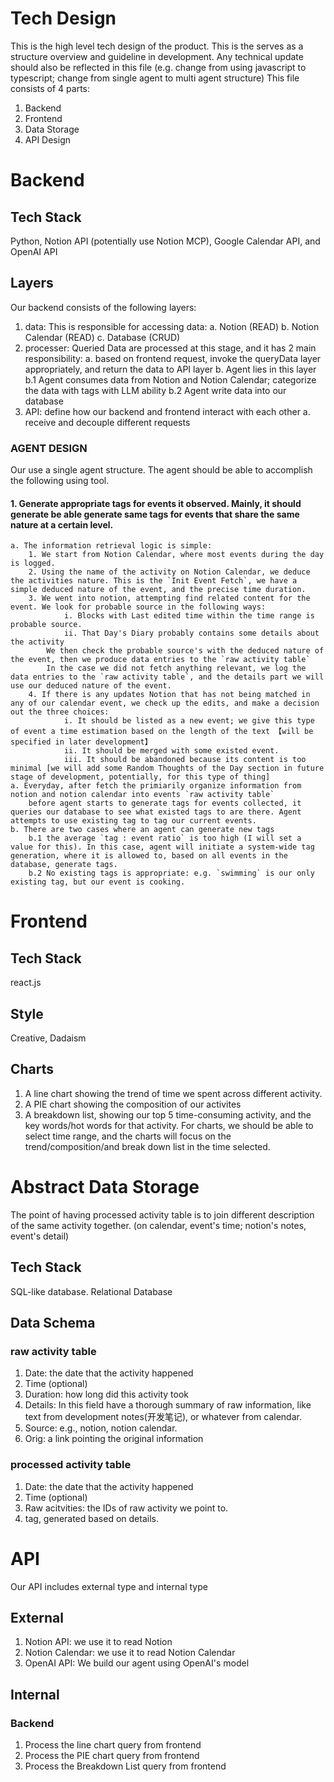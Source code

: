 # Tech Design
This is the high level tech design of the product. This is the serves as a structure overview and guideline in development. Any technical update should also be reflected in this file (e.g. change from using javascript to typescript; change from single agent to multi agent structure)
This file consists of 4 parts:
1. Backend
2. Frontend
3. Data Storage
4. API Design


# Backend
## Tech Stack
Python, Notion API (potentially use Notion MCP), Google Calendar API, and OpenAI API
## Layers
Our backend consists of the following layers:
1. data: This is responsible for accessing data:
    a. Notion (READ)
    b. Notion Calendar (READ)
    c. Database (CRUD)
2. processer: Queried Data are processed at this stage, and it has 2 main responsibility:
    a. based on frontend request, invoke the queryData layer appropriately, and return the data to API layer
    b. Agent lies in this layer
        b.1 Agent consumes data from Notion and Notion Calendar; categorize the data with tags with LLM ability
        b.2 Agent write data into our database
3. API: define how our backend and frontend interact with each other
    a. receive and decouple different requests
### AGENT DESIGN
Our use a single agent structure. The agent should be able to accomplish the following using tool.
#### 1. Generate appropriate tags for events it observed. Mainly, it should generate be able generate same tags for events that share the same nature at a certain level. 
    a. The information retrieval logic is simple:
        1. We start from Notion Calendar, where most events during the day is logged. 
        2. Using the name of the activity on Notion Calendar, we deduce the activities nature. This is the `Init Event Fetch`, we have a simple deduced nature of the event, and the precise time duration.
        3. We went into notion, attempting find related content for the event. We look for probable source in the following ways:
                i. Blocks with Last edited time within the time range is probable source. 
                ii. That Day's Diary probably contains some details about the activity
            We then check the probable source's with the deduced nature of the event, then we produce data entries to the `raw activity table`
            In the case we did not fetch anything relevant, we log the data entries to the `raw activity table`, and the details part we will use our deduced nature of the event.
        4. If there is any updates Notion that has not being matched in any of our calendar event, we check up the edits, and make a decision out the three choices:
                i. It should be listed as a new event; we give this type of event a time estimation based on the length of the text 【will be specified in later development】
                ii. It should be merged with some existed event.
                iii. It should be abandoned because its content is too minimal [we will add some Random Thoughts of the Day section in future stage of development, potentially, for this type of thing]
    a. Everyday, after fetch the primiarily organize information from notion and notion calendar into events `raw activity table`
        before agent starts to generate tags for events collected, it queries our database to see what existed tags to are there. Agent attempts to use existing tag to tag our current events.
    b. There are two cases where an agent can generate new tags
        b.1 the average `tag : event ratio` is too high (I will set a value for this). In this case, agent will initiate a system-wide tag generation, where it is allowed to, based on all events in the database, generate tags.
        b.2 No existing tags is appropriate: e.g. `swimming` is our only existing tag, but our event is cooking.


# Frontend
## Tech Stack
react.js
## Style
Creative, Dadaism
## Charts
1. A line chart showing the trend of time we spent across different activity.
2. A PIE chart showing the composition of our activites
3. A breakdown list, showing our top 5 time-consuming activity, and the key words/hot words for that activity.
For charts, we should be able to select time range, and the charts will focus on the trend/composition/and break down list in the time selected.


# Abstract Data Storage
The point of having processed activity table is to join different description of the same activity together. (on calendar, event's time; notion's notes, event's detail)
## Tech Stack
SQL-like database. Relational Database
## Data Schema
### raw activity table
1. Date: the date that the activity happened
2. Time (optional)
3. Duration: how long did this activity took
4. Details: In this field have a thorough summary of raw information, like text from development notes(开发笔记), or whatever from calendar. 
5. Source: e.g., notion, notion calendar.
6. Orig: a link pointing the original information
### processed activity table
1. Date: the date that the activity happened
2. Time (optional)
3. Raw acitvities: the IDs of raw activity we point to.
6. tag, generated based on details.


# API
Our API includes external type and internal type
## External
1. Notion API: we use it to read Notion
2. Notion Calendar: we use it to read Notion Calendar
3. OpenAI API: We build our agent using OpenAI's model
## Internal
### Backend
1. Process the line chart query from frontend
2. Process the PIE chart query from frontend
3. Process the Breakdown List query from frontend